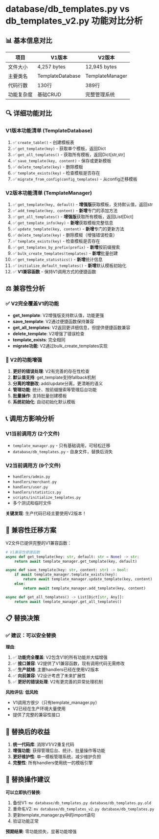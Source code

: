 # database/db_templates.py vs db_templates_v2.py 功能对比分析

## 📊 基本信息对比

| 项目 | V1版本 | V2版本 |
|------|-------|-------|
| 文件大小 | 4,257 bytes | 12,945 bytes |
| 主要类名 | TemplateDatabase | TemplateManager |
| 代码行数 | 130行 | 389行 |
| 功能复杂度 | 基础CRUD | 完整管理系统 |

## 🔍 详细功能对比

### V1版本功能清单 (TemplateDatabase)
1. ✅ `create_table()` - 创建模板表
2. ✅ `get_template(key)` - 获取单个模板，返回Dict
3. ✅ `get_all_templates()` - 获取所有模板，返回Dict[str,str]
4. ✅ `save_template(key, content)` - 保存或更新模板
5. ✅ `delete_template(key)` - 删除模板
6. ✅ `template_exists(key)` - 检查模板是否存在
7. ✅ `migrate_from_config(config_templates)` - 从config迁移模板

### V2版本功能清单 (TemplateManager)
1. ✅ `get_template(key, default)` - **增强版**获取模板，支持默认值，返回str
2. ✅ `add_template(key, content)` - **新增**专门的添加方法
3. ✅ `get_all_templates()` - **增强版**获取所有模板，返回List[Dict]
4. ✅ `get_template_info(key)` - **新增**获取模板完整信息
5. ✅ `update_template(key, content)` - **新增**专门的更新方法
6. ✅ `delete_template(key)` - 删除模板（增强错误检查）
7. ✅ `template_exists(key)` - 检查模板是否存在
8. ✅ `get_templates_by_prefix(prefix)` - **新增**按前缀搜索
9. ✅ `bulk_create_templates(templates)` - **新增**批量创建
10. ✅ `get_template_statistics()` - **新增**统计信息
11. ✅ `initialize_default_templates()` - **新增**默认模板初始化
12. ✅ **V1兼容函数** - 保持V1调用方式的便捷函数

## ⚖️ 兼容性分析

### ✅ V2完全覆盖V1的功能
- **get_template**: V2增强版支持默认值，功能更强
- **save_template**: V2通过便捷函数保持兼容
- **get_all_templates**: V2返回更详细信息，但提供便捷函数兼容
- **delete_template**: V2增强了错误检查
- **template_exists**: 完全相同
- **migrate功能**: V2通过bulk_create_templates实现

### 🎯 V2的功能增强
1. **更好的错误处理**: V2有完善的存在性检查
2. **默认值支持**: get_template支持fallback机制
3. **分离的增删改**: add/update分离，更清晰的语义
4. **管理功能**: 统计、按前缀搜索等管理后台功能
5. **批量操作**: 支持批量创建模板
6. **系统初始化**: 自动初始化默认模板

## 📞 调用方影响分析

### V1当前调用方 (2个文件)
- `template_manager.py` - 只有基础调用，可轻松迁移
- `database/db_templates.py` - 自身文件，替换后消失

### V2当前调用方 (9个文件)
- `handlers/admin.py`
- `handlers/merchant.py` 
- `handlers/user.py`
- `handlers/statistics.py`
- `scripts/initialize_templates.py`
- 多个测试和临时文件

**关键发现**: 生产代码已经主要使用V2版本！

## 🔄 兼容性迁移方案

V2文件已提供完整的V1兼容函数：

```python
# V1兼容性便捷函数
async def get_template(key: str, default: str = None) -> str:
    return await template_manager.get_template(key, default)

async def save_template(key: str, content: str) -> bool:
    if await template_manager.template_exists(key):
        return await template_manager.update_template(key, content)
    else:
        return await template_manager.add_template(key, content)

async def get_all_templates() -> List[Dict[str, Any]]:
    return await template_manager.get_all_templates()
```

## 📋 替换决策

### ✅ **建议：可以安全替换**

**理由**:
1. ✅ **功能完全覆盖**: V2包含V1的所有功能并大幅增强
2. ✅ **接口兼容**: V2提供了V1兼容函数，现有调用代码无需修改
3. ✅ **生产就绪**: 主要handlers已经在使用V2版本
4. ✅ **向前兼容**: V2设计考虑了未来扩展性
5. ✅ **更好的错误处理**: V2有更完善的异常处理机制

**风险评估**: **低风险**
- V1调用方很少（只有template_manager.py）
- V2已经在生产环境大量使用
- 提供了完整的兼容性接口

## 🎯 替换后的收益

1. **统一代码库**: 消除V1/V2重复代码
2. **增强功能**: 获得管理后台、统计、批量操作等功能
3. **更好维护性**: 单一模板管理系统，减少维护负担
4. **完整性**: 所有handlers使用统一的模板引擎

## 📝 替换操作建议

**可以立即执行替换**:
1. 备份V1: `mv database/db_templates.py database/db_templates.py.old`
2. 重命名V2: `mv database/db_templates_v2.py database/db_templates.py`
3. 更新template_manager.py中的import语句
4. 验证功能正常

**预期结果**: 零功能损失，显著功能增强